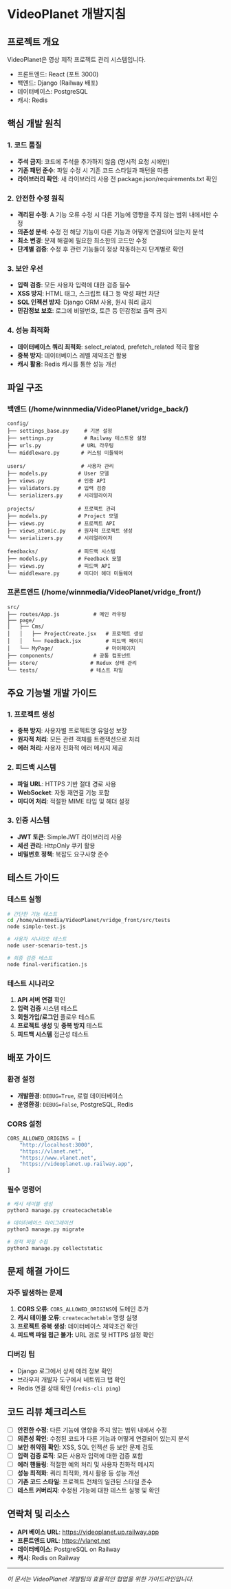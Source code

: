 # VideoPlanet 개발지침

## 프로젝트 개요
VideoPlanet은 영상 제작 프로젝트 관리 시스템입니다.
- 프론트엔드: React (포트 3000)
- 백엔드: Django (Railway 배포)
- 데이터베이스: PostgreSQL
- 캐시: Redis

## 핵심 개발 원칙

### 1. 코드 품질
- **주석 금지**: 코드에 주석을 추가하지 않음 (명시적 요청 시에만)
- **기존 패턴 준수**: 파일 수정 시 기존 코드 스타일과 패턴을 따름
- **라이브러리 확인**: 새 라이브러리 사용 전 package.json/requirements.txt 확인

### 2. 안전한 수정 원칙
- **격리된 수정**: A 기능 오류 수정 시 다른 기능에 영향을 주지 않는 범위 내에서만 수정
- **의존성 분석**: 수정 전 해당 기능이 다른 기능과 어떻게 연결되어 있는지 분석
- **최소 변경**: 문제 해결에 필요한 최소한의 코드만 수정
- **단계별 검증**: 수정 후 관련 기능들이 정상 작동하는지 단계별로 확인

### 3. 보안 우선
- **입력 검증**: 모든 사용자 입력에 대한 검증 필수
- **XSS 방지**: HTML 태그, 스크립트 태그 등 악성 패턴 차단
- **SQL 인젝션 방지**: Django ORM 사용, 원시 쿼리 금지
- **민감정보 보호**: 로그에 비밀번호, 토큰 등 민감정보 출력 금지

### 4. 성능 최적화
- **데이터베이스 쿼리 최적화**: select_related, prefetch_related 적극 활용
- **중복 방지**: 데이터베이스 레벨 제약조건 활용
- **캐시 활용**: Redis 캐시를 통한 성능 개선

## 파일 구조

### 백엔드 (/home/winnmedia/VideoPlanet/vridge_back/)
```
config/
├── settings_base.py     # 기본 설정
├── settings.py          # Railway 테스트용 설정
├── urls.py             # URL 라우팅
└── middleware.py       # 커스텀 미들웨어

users/                  # 사용자 관리
├── models.py          # User 모델
├── views.py           # 인증 API
├── validators.py      # 입력 검증
└── serializers.py     # 시리얼라이저

projects/              # 프로젝트 관리
├── models.py          # Project 모델
├── views.py           # 프로젝트 API
├── views_atomic.py    # 원자적 프로젝트 생성
└── serializers.py     # 시리얼라이저

feedbacks/             # 피드백 시스템
├── models.py          # Feedback 모델
├── views.py           # 피드백 API
└── middleware.py      # 미디어 헤더 미들웨어
```

### 프론트엔드 (/home/winnmedia/VideoPlanet/vridge_front/)
```
src/
├── routes/App.js           # 메인 라우팅
├── page/
│   ├── Cms/
│   │   ├── ProjectCreate.jsx   # 프로젝트 생성
│   │   └── Feedback.jsx        # 피드백 페이지
│   └── MyPage/                 # 마이페이지
├── components/             # 공통 컴포넌트
├── store/                 # Redux 상태 관리
└── tests/                 # 테스트 파일
```

## 주요 기능별 개발 가이드

### 1. 프로젝트 생성
- **중복 방지**: 사용자별 프로젝트명 유일성 보장
- **원자적 처리**: 모든 관련 객체를 트랜잭션으로 처리
- **에러 처리**: 사용자 친화적 에러 메시지 제공

### 2. 피드백 시스템
- **파일 URL**: HTTPS 기반 절대 경로 사용
- **WebSocket**: 자동 재연결 기능 포함
- **미디어 처리**: 적절한 MIME 타입 및 헤더 설정

### 3. 인증 시스템
- **JWT 토큰**: SimpleJWT 라이브러리 사용
- **세션 관리**: HttpOnly 쿠키 활용
- **비밀번호 정책**: 복잡도 요구사항 준수

## 테스트 가이드

### 테스트 실행
```bash
# 간단한 기능 테스트
cd /home/winnmedia/VideoPlanet/vridge_front/src/tests
node simple-test.js

# 사용자 시나리오 테스트
node user-scenario-test.js

# 최종 검증 테스트
node final-verification.js
```

### 테스트 시나리오
1. **API 서버 연결** 확인
2. **입력 검증** 시스템 테스트
3. **회원가입/로그인** 플로우 테스트
4. **프로젝트 생성** 및 **중복 방지** 테스트
5. **피드백 시스템** 접근성 테스트

## 배포 가이드

### 환경 설정
- **개발환경**: `DEBUG=True`, 로컬 데이터베이스
- **운영환경**: `DEBUG=False`, PostgreSQL, Redis

### CORS 설정
```python
CORS_ALLOWED_ORIGINS = [
    "http://localhost:3000",
    "https://vlanet.net",
    "https://www.vlanet.net",
    "https://videoplanet.up.railway.app",
]
```

### 필수 명령어
```bash
# 캐시 테이블 생성
python3 manage.py createcachetable

# 데이터베이스 마이그레이션
python3 manage.py migrate

# 정적 파일 수집
python3 manage.py collectstatic
```

## 문제 해결 가이드

### 자주 발생하는 문제
1. **CORS 오류**: `CORS_ALLOWED_ORIGINS`에 도메인 추가
2. **캐시 테이블 오류**: `createcachetable` 명령 실행
3. **프로젝트 중복 생성**: 데이터베이스 제약조건 확인
4. **피드백 파일 접근 불가**: URL 경로 및 HTTPS 설정 확인

### 디버깅 팁
- Django 로그에서 상세 에러 정보 확인
- 브라우저 개발자 도구에서 네트워크 탭 확인
- Redis 연결 상태 확인 (`redis-cli ping`)

## 코드 리뷰 체크리스트
- [ ] **안전한 수정**: 다른 기능에 영향을 주지 않는 범위 내에서 수정
- [ ] **의존성 확인**: 수정된 코드가 다른 기능과 어떻게 연결되어 있는지 분석
- [ ] **보안 취약점 확인**: XSS, SQL 인젝션 등 보안 문제 검토
- [ ] **입력 검증 로직**: 모든 사용자 입력에 대한 검증 포함
- [ ] **에러 핸들링**: 적절한 예외 처리 및 사용자 친화적 메시지
- [ ] **성능 최적화**: 쿼리 최적화, 캐시 활용 등 성능 개선
- [ ] **기존 코드 스타일**: 프로젝트 전체의 일관된 스타일 준수
- [ ] **테스트 커버리지**: 수정된 기능에 대한 테스트 실행 및 확인

## 연락처 및 리소스
- **API 베이스 URL**: https://videoplanet.up.railway.app
- **프론트엔드 URL**: https://vlanet.net
- **데이터베이스**: PostgreSQL on Railway
- **캐시**: Redis on Railway

---
*이 문서는 VideoPlanet 개발팀의 효율적인 협업을 위한 가이드라인입니다.*